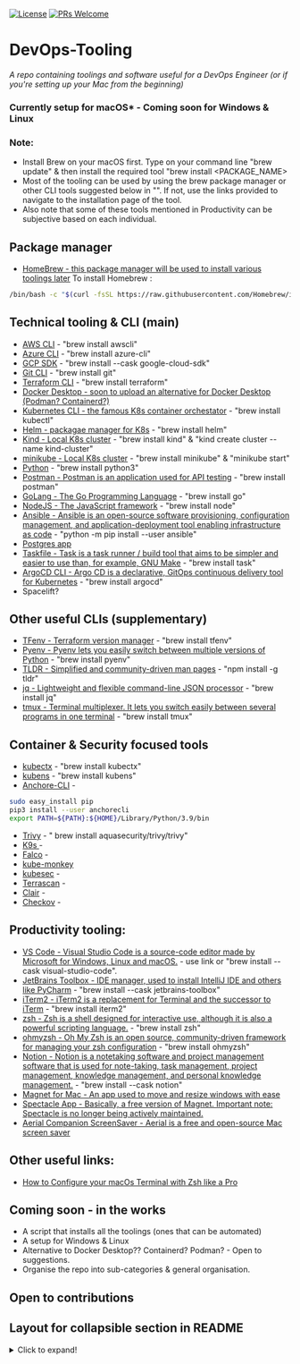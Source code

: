 [![License](https://img.shields.io/badge/License-Apache_2.0-blue.svg)](https://opensource.org/licenses/Apache-2.0)
[![PRs Welcome](https://img.shields.io/badge/PRs-welcome-brightgreen.svg?style=flat-square)](http://makeapullrequest.com)

# DevOps-Tooling
*A repo containing toolings and software useful for a DevOps Engineer (or if you're setting up your Mac from the beginning)*

### Currently setup for macOS* - Coming soon for Windows & Linux

### Note:
- Install Brew on your macOS first. Type on your command line "brew update" & then install the required tool "brew install <PACKAGE_NAME>
- Most of the tooling can be used by using the brew package manager or other CLI tools suggested below in "". If not, use the links provided to navigate to the installation page of the tool.
- Also note that some of these tools mentioned in Productivity can be subjective based on each individual.

## Package manager
- [HomeBrew - this package manager will be used to install various toolings later](https://brew.sh/)
To install Homebrew :
```sh
/bin/bash -c "$(curl -fsSL https://raw.githubusercontent.com/Homebrew/install/HEAD/install.sh)"
```

## Technical tooling & CLI (main)
- [AWS CLI](https://docs.aws.amazon.com/cli/latest/userguide/getting-started-install.html) - "brew install awscli"
- [Azure CLI](https://docs.microsoft.com/en-us/cli/azure/install-azure-cli-macos) - "brew install azure-cli"
- [GCP SDK](https://cloud.google.com/sdk/docs/install) - "brew install --cask google-cloud-sdk"
- [Git CLI](https://git-scm.com/download/mac) - "brew install git"
- [Terraform CLI](https://learn.hashicorp.com/tutorials/terraform/install-cli) - "brew install terraform"
- [Docker Desktop - soon to upload an alternative for Docker Desktop (Podman? Containerd?)](https://www.docker.com/products/docker-desktop) 
- [Kubernetes CLI - the famous K8s container orchestator](https://kubernetes.io/docs/tasks/tools/install-kubectl-macos/) - "brew install kubectl"
- [Helm - packagae manager for K8s](https://helm.sh/docs/intro/install/) - "brew install helm"
- [Kind - Local K8s cluster](https://kind.sigs.k8s.io/docs/user/quick-start/) - "brew install kind" & "kind create cluster --name kind-cluster"
- [minikube - Local K8s cluster](https://minikube.sigs.k8s.io/docs/start/) - "brew install minikube" & "minikube start"
- [Python](https://www.python.org/downloads/) - "brew install python3"
- [Postman - Postman is an application used for API testing](https://www.postman.com/downloads/) - "brew install postman"
- [GoLang -  The Go Programming Language](https://go.dev/doc/install) - "brew install go"
- [NodeJS - The JavaScript framework](https://nodejs.org/en/download/) - "brew install node"
- [Ansible - Ansible is an open-source software provisioning, configuration management, and application-deployment tool enabling infrastructure as code](https://docs.ansible.com/ansible/latest/installation_guide/intro_installation.html) - "python -m pip install --user ansible"
- [Postgres app](https://postgresapp.com/)
- [Taskfile - Task is a task runner / build tool that aims to be simpler and easier to use than, for example, GNU Make](https://taskfile.dev/#/) - "brew install task"
- [ArgoCD CLI - Argo CD is a declarative, GitOps continuous delivery tool for Kubernetes](https://argo-cd.readthedocs.io/en/stable/cli_installation/) - "brew install argocd"
- Spacelift?

## Other useful CLIs (supplementary)
- [TFenv - Terraform version manager](https://github.com/tfutils/tfenv) - "brew install tfenv"
- [Pyenv - Pyenv lets you easily switch between multiple versions of Python](https://github.com/pyenv/pyenv) - "brew install pyenv"
- [TLDR - Simplified and community-driven man pages](https://tldr.sh/) - "npm install -g tldr"
- [jq - Lightweight and flexible command-line JSON processor](https://stedolan.github.io/jq/) - "brew install jq"
- [tmux - Terminal multiplexer. It lets you switch easily between several programs in one terminal](https://github.com/tmux/tmux/wiki/Installing) - "brew install tmux"

## Container & Security focused tools
- [kubectx]() - "brew install kubectx"
- [kubens]() - "brew install kubens"
- [Anchore-CLI](https://github.com/anchore/anchore-cli) - 
```sh
sudo easy_install pip
pip3 install --user anchorecli
export PATH=${PATH}:${HOME}/Library/Python/3.9/bin
```
- [Trivy](https://aquasecurity.github.io/trivy/v0.18.3/installation/) - " brew install aquasecurity/trivy/trivy"
- [K9s ]() - 
- [Falco]() - 
- [kube-monkey]()
- [kubesec]() - 
- [Terrascan]() -
- [Clair]() -
- [Checkov]() -

## Productivity tooling: 
- [VS Code - Visual Studio Code is a source-code editor made by Microsoft for Windows, Linux and macOS.](https://code.visualstudio.com/download) - use link or "brew install --cask visual-studio-code".
- [JetBrains Toolbox - IDE manager, used to install IntelliJ IDE and others like PyCharm](https://www.jetbrains.com/toolbox-app/) - "brew install --cask jetbrains-toolbox"
- [iTerm2 - iTerm2 is a replacement for Terminal and the successor to iTerm](https://iterm2.com/) - "brew install iterm2"
- [zsh - Zsh is a shell designed for interactive use, although it is also a powerful scripting language.](https://github.com/ohmyzsh/ohmyzsh) - "brew install zsh"
- [ohmyzsh - Oh My Zsh is an open source, community-driven framework for managing your zsh configuration](https://github.com/ohmyzsh/ohmyzsh) - "brew install ohmyzsh"
- [Notion - Notion is a notetaking software and project management software that is used for note-taking, task management, project management, knowledge management, and personal knowledge management.](https://www.notion.so/desktop) - "brew install --cask notion"
- [Magnet for Mac - An app used to move and resize windows with ease ](https://apps.apple.com/gb/app/magnet/id441258766?mt=12)
- [Spectacle App - Basically, a free version of Magnet. Important note: Spectacle is no longer being actively maintained.](https://www.spectacleapp.com/)
- [Aerial Companion ScreenSaver - Aerial is a free and open-source Mac screen saver](https://aerialscreensaver.github.io/) 

## Other useful links:

- [How to Configure your macOs Terminal with Zsh like a Pro](https://www.freecodecamp.org/news/how-to-configure-your-macos-terminal-with-zsh-like-a-pro-c0ab3f3c1156/)

## Coming soon - in the works
- A script that installs all the toolings (ones that can be automated)
- A setup for Windows & Linux
- Alternative to Docker Desktop?? Containerd? Podman? - Open to suggestions.
- Organise the repo into sub-categories & general organisation.

## Open to contributions

## Layout for collapsible section in README
<details>
  <summary>Click to expand!</summary>
  
  ## Heading
  1. A numbered
  2. list
     * With some
     * Sub bullets
</details>
